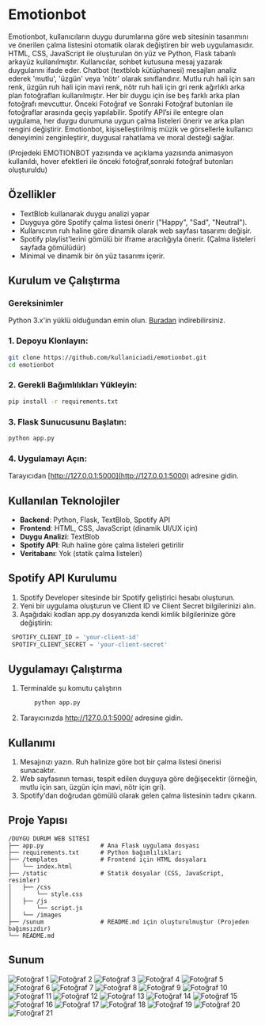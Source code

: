 # Emotionbot 
Emotionbot, kullanıcıların duygu durumlarına göre web 
sitesinin tasarımını ve önerilen çalma listesini otomatik olarak 
değiştiren bir web uygulamasıdır. HTML, CSS, JavaScript ile 
oluşturulan ön yüz ve Python, Flask tabanlı arkayüz kullanılmıştır. 
Kullanıcılar, sohbet kutusuna mesaj yazarak duygularını ifade eder. 
Chatbot (textblob kütüphanesi) mesajları analiz ederek 'mutlu', 'üzgün' veya
'nötr' olarak sınıflandırır. Mutlu ruh hali için sarı renk, üzgün ruh hali için 
mavi renk, nötr ruh hali için gri renk ağırlıklı arka plan fotoğrafları kullanılmıştır. 
Her bir duygu için ise beş farklı arka plan fotoğrafı mevcuttur. Önceki Fotoğraf
ve Sonraki Fotoğraf butonları ile fotoğraflar arasında geçiş yapılabilir.
Spotify API’si ile entegre olan uygulama, her duygu durumuna uygun çalma listeleri
önerir ve arka plan rengini değiştirir. Emotionbot, kişiselleştirilmiş müzik ve 
görsellerle kullanıcı deneyimini zenginleştirir, duygusal rahatlama ve 
moral desteği sağlar.

(Projedeki EMOTIONBOT yazısında ve açıklama yazısında animasyon kullanıldı,
hover efektleri ile önceki fotoğraf,sonraki fotoğraf butonları oluşturuldu)


## Özellikler
- TextBlob kullanarak duygu analizi yapar
- Duyguya göre Spotify çalma listesi önerir ("Happy", "Sad", "Neutral").
- Kullanıcının ruh haline göre dinamik olarak web sayfası tasarımı değişir.
- Spotify playlist'lerini gömülü bir iframe aracılığıyla önerir. (Çalma listeleri sayfada gömülüdür)
- Minimal ve dinamik bir ön yüz tasarımı içerir.

## Kurulum ve Çalıştırma

### Gereksinimler
Python 3.x'in yüklü olduğundan emin olun. [Buradan](https://www.python.org/downloads/) indirebilirsiniz.

### 1. Depoyu Klonlayın:
   ```bash
   git clone https://github.com/kullaniciadi/emotionbot.git
   cd emotionbot
   ```

### 2. Gerekli Bağımlılıkları Yükleyin:
   ```bash
   pip install -r requirements.txt
   ```

### 3. Flask Sunucusunu Başlatın:
   ```bash
   python app.py
   ```

### 4. Uygulamayı Açın:
Tarayıcıdan [http://127.0.0.1:5000](http://127.0.0.1:5000) adresine gidin.

## Kullanılan Teknolojiler

- **Backend**: Python, Flask, TextBlob, Spotify API
- **Frontend**: HTML, CSS, JavaScript (dinamik UI/UX için)
- **Duygu Analizi**: TextBlob
- **Spotify API**: Ruh haline göre çalma listeleri getirilir
- **Veritabanı**: Yok (statik çalma listeleri)

## Spotify API Kurulumu
 1. Spotify Developer sitesinde bir Spotify geliştirici hesabı oluşturun.
 2. Yeni bir uygulama oluşturun ve Client ID ve Client Secret bilgilerinizi alın.
 3. Aşağıdaki kodları app.py dosyanızda kendi kimlik bilgilerinize göre değiştirin:

```python
 SPOTIFY_CLIENT_ID = 'your-client-id'
 SPOTIFY_CLIENT_SECRET = 'your-client-secret'
```
## Uygulamayı Çalıştırma
  1. Terminalde şu komutu çalıştırın
     ```bash
         python app.py
     ```
  2. Tarayıcınızda http://127.0.0.1:5000/ adresine gidin.

## Kullanımı
1. Mesajınızı yazın. Ruh halinize göre bot bir çalma listesi önerisi sunacaktır.
2. Web sayfasının teması, tespit edilen duyguya göre değişecektir (örneğin, mutlu için sarı, üzgün 
   için mavi, nötr için gri).
3. Spotify'dan doğrudan gömülü olarak gelen çalma listesinin tadını çıkarın.
 
## Proje Yapısı

```
/DUYGU DURUM WEB SITESI
├── app.py                # Ana Flask uygulama dosyası
├── requirements.txt      # Python bağımlılıkları
├── /templates            # Frontend için HTML dosyaları
│   └── index.html
├── /static               # Statik dosyalar (CSS, JavaScript, resimler)
│   ├── /css
│       └── style.css
│   ├── /js
│       └── script.js
│   └── /images
├── /sunum                # README.md için oluşturulmuştur (Projeden bağımsızdır) 
└── README.md
```

## Sunum
![Fotoğraf 1](sunum/1.png)
![Fotoğraf 2](sunum/2.png)
![Fotoğraf 3](sunum/3.png)
![Fotoğraf 4](sunum/4.png)
![Fotoğraf 5](sunum/5.png)
![Fotoğraf 6](sunum/6.png)
![Fotoğraf 7](sunum/h1.png)
![Fotoğraf 8](sunum/h2.png)
![Fotoğraf 9](sunum/h3.png)
![Fotoğraf 10](sunum/h4.png)
![Fotoğraf 11](sunum/h5.png)
![Fotoğraf 12](sunum/n1.png)
![Fotoğraf 13](sunum/n2.png)
![Fotoğraf 14](sunum/n3.png)
![Fotoğraf 15](sunum/n4.png)
![Fotoğraf 16](sunum/n5.png)
![Fotoğraf 17](sunum/s1.png)
![Fotoğraf 18](sunum/s2.png)
![Fotoğraf 19](sunum/s3.png)
![Fotoğraf 20](sunum/s4.png)
![Fotoğraf 21](sunum/s5.png)




